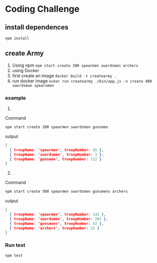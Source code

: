 # Coding Challenge

## install dependences
``` npm install ```
## create Army
 1. Using npm
```npm start create 300 spearmen swordsmen archers```
2. using Docker
  1. first create an image
     ``` docker build -t createarmy . ```
  2. run docker image
     ```ocker run createarmy ./bin/app.js -n create 400 swordsman spearsmen```

### example
1. 
Command
```bash
npm start create 200 spearmen swordsmen gunsmen
```
output 
```json
[
  { troopName: 'spearmen', troopNumber: 85 },
  { troopName: 'swordsmen', troopNumber: 3 },
  { troopName: 'gunsmen', troopNumber: 112 }
]
```
2. 
Command
```bash
npm start create 500 spearmen swordsmen gunsmens archers
```
output 
```json
[
  { troopName: 'spearmen', troopNumber: 141 },
  { troopName: 'swordsmen', troopNumber: 285 },
  { troopName: 'gunsmens', troopNumber: 43 },
  { troopName: 'archers', troopNumber: 31 }
]
```


### Run test
```npm test```

